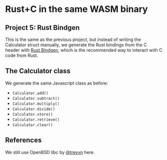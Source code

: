 # Rust+C in the same WASM binary

## Project 5: Rust Bindgen

This is the same as the previous project, but instead of writing the Calculator struct manually, we generate the Rust bindings from the C header with [Rust Bindgen](https://rust-lang.github.io/rust-bindgen/), which is the recommended way to interact with C code from Rust.

## The Calculator class

We generate the same Javascript class as before:

- `Calculator.add()`
- `Calculator.subtract()`
- `Calculator.multiply()`
- `Calculator.divide()`
- `Calculator.store()`
- `Calculator.retrieve()`
- `Calculator.clear()`

## References

We still use OpenBSD libc by [@trevyn](https://github.com/trevyn) here.

